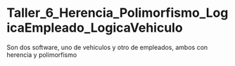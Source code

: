 # Taller_6_Herencia_Polimorfismo_LogicaEmpleado_LogicaVehiculo
Son dos software, uno de vehiculos y otro de empleados, ambos con herencia y polimorfismo
